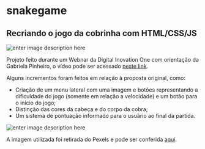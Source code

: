 # snakegame
## Recriando o jogo da cobrinha com HTML/CSS/JS
![enter image description here](https://i.imgur.com/wxmUg5l.png)

Projeto feito durante um Webnar da Digital Inovation One com orientação da Gabriela Pinheiro, o vídeo pode ser acessado [neste link](https://www.youtube.com/watch?v=EaH1RivVGQc&t=2175s&ab_channel=DigitalInnovationOne).

Alguns incrementos foram feitos em relação à proposta original, como:
 - Criação de um menu lateral com uma imagem e botões representando a dificuldade do jogo (somente em relação a velocidade) e um botão para o início do jogo;
 - Distinção das cores da cabeça e do corpo da cobra;
 - Um sistema de pontuação informado para o usuário ao final da partida.
 
![enter image description here](https://i.imgur.com/bweeUZa.png#center)

A imagem utilizada foi retirada do Pexels e pode ser conferida [aqui](https://www.pexels.com/pt-br/foto/animal-arrepiante-assustador-balanca-53478/).
